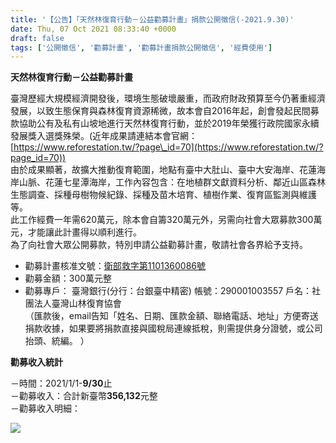 ```yaml
---
title: '【公告】「天然林復育行動－公益勸募計畫」捐款公開徵信(-2021.9.30)'
date: Thu, 07 Oct 2021 08:33:40 +0000
draft: false
tags: ['公開徵信', '勸募計畫', '勸募計畫捐款公開徵信', '經費使用']
---
```


**天然林復育行動－公益勸募計畫**

臺灣歷經大規模經濟開發後，環境生態破壞嚴重，而政府財政預算至今仍著重經濟發展，以致生態保育與森林復育資源稀微，故本會自2016年起，創會發起民間募款協助公有及私有山坡地進行天然林復育行動，並於2019年榮獲行政院國家永續發展獎入選獎殊榮。(近年成果請連結本會官網：[https://www.reforestation.tw/?page\_id=70](https://www.reforestation.tw/?page_id=70))  
由於成果顯著，故擴大推動復育範圍，地點有臺中大肚山、臺中大安海岸、花蓮海岸山脈、花蓮七星潭海岸，工作內容包含：在地植群文獻資料分析、鄰近山區森林生態調查、採種母樹物候紀錄、採種及苗木培育、植樹作業、復育區監測與維護等。  
此工作經費一年需620萬元，除本會自籌320萬元外，另需向社會大眾募款300萬元，才能讓此計畫得以順利進行。  
為了向社會大眾公開募款，特別申請公益勸募計畫，敬請社會各界給予支持。

*   勸募計畫核准文號：[衛部救字第1101360086號](https://www.reforestation.tw/?page_id=5134)
*   勸募金額：300萬元整
*   勸募專戶： 臺灣銀行(分行：台銀臺中精密) 帳號：290001003557 戶名：社團法人臺灣山林復育協會  
    （匯款後，email告知「姓名、日期、匯款金額、聯絡電話、地址」方便寄送捐款收據，如果要將捐款直接與國稅局連線抵稅，則需提供身分證號，或公司抬頭、統編。 ）

**勸募收入統計**

－時間：2021/1/1-**9/30**止  
－勸募收入：合計新臺幣**356,132**元整  
－勸募收入明細：

![](https://www.reforestation.tw/wp-content/uploads/2021/10/210930.jpg)
